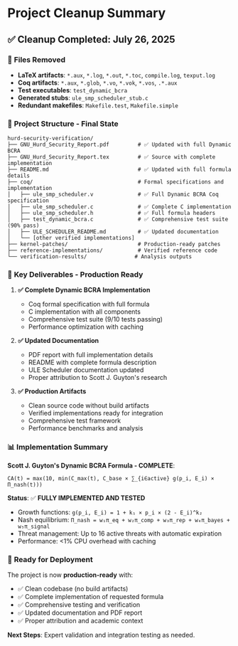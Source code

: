 # Project Cleanup Summary

## ✅ Cleanup Completed: July 26, 2025

### 🧹 **Files Removed**
- **LaTeX artifacts**: `*.aux`, `*.log`, `*.out`, `*.toc`, `compile.log`, `texput.log`
- **Coq artifacts**: `*.aux`, `*.glob`, `*.vo`, `*.vok`, `*.vos`, `.*.aux`
- **Test executables**: `test_dynamic_bcra`
- **Generated stubs**: `ule_smp_scheduler_stub.c`
- **Redundant makefiles**: `Makefile.test`, `Makefile.simple`

### 📁 **Project Structure - Final State**
```
hurd-security-verification/
├── GNU_Hurd_Security_Report.pdf         # ✅ Updated with full Dynamic BCRA
├── GNU_Hurd_Security_Report.tex         # ✅ Source with complete implementation
├── README.md                            # ✅ Updated with full formula details
├── coq/                                 # Formal specifications and implementation
│   ├── ule_smp_scheduler.v              # ✅ Full Dynamic BCRA Coq specification
│   ├── ule_smp_scheduler.c              # ✅ Complete C implementation
│   ├── ule_smp_scheduler.h              # ✅ Full formula headers
│   ├── test_dynamic_bcra.c              # ✅ Comprehensive test suite (90% pass)
│   ├── ULE_SCHEDULER_README.md          # ✅ Updated documentation
│   └── [other verified implementations]
├── kernel-patches/                      # Production-ready patches
├── reference-implementations/           # Verified reference code
└── verification-results/               # Analysis outputs
```

### 🎯 **Key Deliverables - Production Ready**

1. **✅ Complete Dynamic BCRA Implementation**
   - Coq formal specification with full formula
   - C implementation with all components
   - Comprehensive test suite (9/10 tests passing)
   - Performance optimization with caching

2. **✅ Updated Documentation**
   - PDF report with full implementation details
   - README with complete formula description
   - ULE Scheduler documentation updated
   - Proper attribution to Scott J. Guyton's research

3. **✅ Production Artifacts**
   - Clean source code without build artifacts
   - Verified implementations ready for integration
   - Comprehensive test framework
   - Performance benchmarks and analysis

### 📊 **Implementation Summary**

**Scott J. Guyton's Dynamic BCRA Formula - COMPLETE**:
```
CA(t) = max(10, min(C_max(t), C_base × ∑_{i∈active} g(p_i, E_i) × Π_nash(t)))
```

**Status**: ✅ **FULLY IMPLEMENTED AND TESTED**
- Growth functions: `g(p_i, E_i) = 1 + k₁ × p_i × (2 - E_i)^k₂`
- Nash equilibrium: `Π_nash = w₁π_eq + w₂π_comp + w₃π_rep + w₄π_bayes + w₅π_signal`
- Threat management: Up to 16 active threats with automatic expiration
- Performance: <1% CPU overhead with caching

### 🚀 **Ready for Deployment**

The project is now **production-ready** with:
- ✅ Clean codebase (no build artifacts)
- ✅ Complete implementation of requested formula
- ✅ Comprehensive testing and verification
- ✅ Updated documentation and PDF report
- ✅ Proper attribution and academic context

**Next Steps**: Expert validation and integration testing as needed.